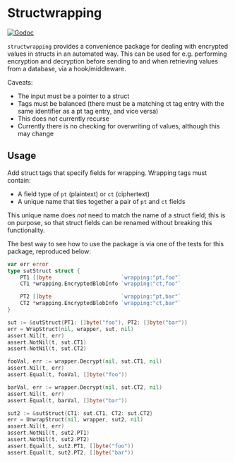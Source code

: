 # Structwrapping

[![Godoc](https://godoc.org/github.com/hashicorp/go-kms-wrapping/structwrapping?status.svg)](https://godoc.org/github.com/hashicorp/go-kms-wrapping/structwrapping)

`structwrapping` provides a convenience package for dealing with encrypted
values in structs in an automated way. This can be used for e.g. performing
encryption and decryption before sending to and when retrieving values from a
database, via a hook/middleware. 

Caveats:

* The input must be a pointer to a struct
* Tags must be balanced (there must be a matching ct tag entry with the same
  identifier as a pt tag entry, and vice versa)
* This does not currently recurse
* Currently there is no checking for overwriting of values, although this may
  change

## Usage

Add struct tags that specify fields for wrapping. Wrapping tags must contain:

* A field type of `pt` (plaintext) or `ct` (ciphertext) 
* A unique name that ties together a pair of `pt` and `ct` fields 

This unique name does _not_ need to match the name of a struct field; this is
on purpose, so that struct fields can be renamed without breaking this
functionality.

The best way to see how to use the package is via one of the tests for this
package, reproduced below:
```go
var err error
type sutStruct struct {
    PT1 []byte                      `wrapping:"pt,foo"`
    CT1 *wrapping.EncryptedBlobInfo `wrapping:"ct,foo"`

    PT2 []byte                      `wrapping:"pt,bar"`
    CT2 *wrapping.EncryptedBlobInfo `wrapping:"ct,bar"`
}

sut := &sutStruct{PT1: []byte("foo"), PT2: []byte("bar")}
err = WrapStruct(nil, wrapper, sut, nil)
assert.Nil(t, err)
assert.NotNil(t, sut.CT1)
assert.NotNil(t, sut.CT2)

fooVal, err := wrapper.Decrypt(nil, sut.CT1, nil)
assert.Nil(t, err)
assert.Equal(t, fooVal, []byte("foo"))

barVal, err := wrapper.Decrypt(nil, sut.CT2, nil)
assert.Nil(t, err)
assert.Equal(t, barVal, []byte("bar"))

sut2 := &sutStruct{CT1: sut.CT1, CT2: sut.CT2}
err = UnwrapStruct(nil, wrapper, sut2, nil)
assert.Nil(t, err)
assert.NotNil(t, sut2.PT1)
assert.NotNil(t, sut2.PT2)
assert.Equal(t, sut2.PT1, []byte("foo"))
assert.Equal(t, sut2.PT2, []byte("bar"))
```
